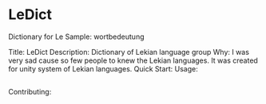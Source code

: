 # LeDict
Dictionary for Le 
Sample: wortbedeutung

Title: LeDict
Description: Dictionary of Lekian language group
Why: I was very sad cause so few people to knew the Lekian languages. It was created for unity system of Lekian languages.
Quick Start:
Usage:
## 
Contributing: 
